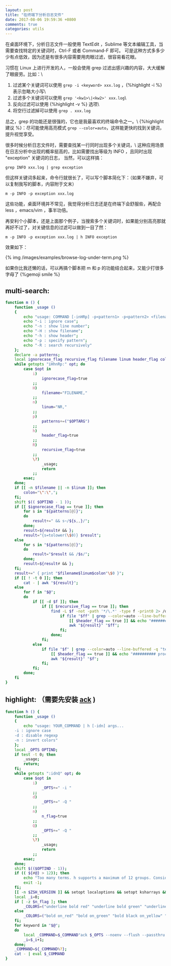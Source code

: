 ```yaml
---
layout: post
title: "在终端下分析日志文件"
date: 2017-08-06 19:59:36 +0800
comments: true
categories: utils
---
```


在桌面环境下，分析日志文件一般使用 TextEdit ，Sublime 等文本编辑工具，当需要查找特定的关键词时，Ctrl-F 或者 Command-F 即可。
可是这种方式多多少少有点低效，因为还是有很多内容需要用肉眼过滤，很容易看花眼。

习惯在 Linux 上进行开发的人，一般会使用 grep 过滤出感兴趣的内容，大大缓解了眼疲劳。比如：\\
1. 过滤某个关键词可以使用 `grep -i <keyword> xxx.log` ，{%highlight -i %} 表示忽略大小写\\
2. 过滤多个关键词可以使用 `grep '<kw1>\|<kw2>' xxx.log`\\
3. 反向过滤可以使用 {%highlight -v %} 选项\\
4. 将空行过滤掉可以使用 `grep . xxx.log`

总之，grep 的功能还是很强的，它也是我最喜欢的终端命令之一。\\
{%highlight 建议 %}：尽可能使用高亮模式 `grep --color=auto`，这样能更快的找到关键词，提升视觉享受。

很多时候分析日志文件时，需要查找某一行同时出现多个关键词，\\
这种应用场景在日志分析中出现的概率挺高的，比如需要找出等级为 INFO ，且同时出现 "exception" 关键词的日志，
当然，可以这样搞：

`grep INFO xxx.log | grep exception`

但这样关键词多起来，命令行就很长了，可以写个脚本简化下：（如果不嫌弃，可以复制我写的脚本，内容附于文末）

`m -p INFO -p exception xxx.log`

这些功能，桌面环境并不常见，我觉得分析日志还是在终端下会舒服些，再配合 less ，emacs/vim ，事半功倍。

再安利个小脚本，还是上面那个例子，当搜索多个关键词时，如果能分别高亮那就再好不过了，对关键信息的过滤可以做到一目了然：

`m -p INFO -p exception xxx.log | h INFO exception`

效果如下：

{% img /images/examples/browse-log-under-term.png %}

如果你比我还懒的话，可以再搞个脚本把 m 和 p 的功能结合起来，又能少打很多字母了 {%gemoji smile %} 

## multi-search: 

``` sh
function m () { 
    function _usage () 
    { 
        echo "usage: COMMAND [-inHRp] -p<pattern1> -p<pattern2> <filename>";
        echo "-i : ignore case";
        echo "-n : show line number";
        echo "-H : show filename";
        echo "-h : show header";
        echo "-p : specify pattern";
        echo "-R : search recursively"
    };
    declare -a patterns;
    local ignorecase_flag recursive_flag filename linum header_flag colon result OPTIND;
    while getopts "iHhnRp:" opt; do
        case $opt in 
            i)
                ignorecase_flag=true
            ;;
            H)
                filename="FILENAME,"
            ;;
            n)
                linum="NR,"
            ;;
            p)
                patterns+=("$OPTARG")
            ;;
            h)
                header_flag=true
            ;;
            R)
                recursive_flag=true
            ;;
            \?)
                _usage;
                return
            ;;
        esac;
    done;
    if [[ -n $filename || -n $linum ]]; then
        colon="\":\",";
    fi;
    shift $(( $OPTIND - 1 ));
    if [[ $ignorecase_flag == true ]]; then
        for s in "${patterns[@]}";
        do
            result+=" && s~/${s,,}/";
        done;
        result=${result# && };
        result="{s=tolower(\$0)} $result";
    else
        for s in "${patterns[@]}";
        do
            result="$result && /$s/";
        done;
        result=${result# && };
    fi;
    result+=" { print "$filename$linum$colon"\$0 }";
    if [[ ! -t 0 ]]; then
        cat - | awk "${result}";
    else
        for f in "$@";
        do
            if [[ -d $f ]]; then
                if [[ $recursive_flag == true ]]; then
                    find -L $f -not -path '*/\.*' -type f -print0 2> /dev/null | while IFS= read -r -d '' ff; do
                        if file "$ff" | grep --color=auto --line-buffered -q "text"; then
                            [[ $header_flag == true ]] && echo "########## processing $ff ##########";
                            awk "${result}" "$ff";
                        fi;
                    done;
                fi;
            else
                if file "$f" | grep --color=auto --line-buffered -q "text"; then
                    [[ $header_flag == true ]] && echo "########## processing $f ##########";
                    awk "${result}" "$f";
                fi;
            fi;
        done;
    fi
}
```

## highlight: （需要先安装 [ack](https://beyondgrep.com/) )

``` sh
function h () { 
    function _usage () 
    { 
        echo "usage: YOUR_COMMAND | h [-idn] args...
	-i : ignore case
	-d : disable regexp
	-n : invert colors"
    };
    local _OPTS OPTIND;
    if test -t 0; then
        _usage;
        return;
    fi;
    while getopts ":idnQ" opt; do
        case $opt in 
            i)
                _OPTS+=" -i "
            ;;
            d)
                _OPTS+=" -Q "
            ;;
            n)
                n_flag=true
            ;;
            Q)
                _OPTS+=" -Q "
            ;;
            \?)
                _usage;
                return
            ;;
        esac;
    done;
    shift $(($OPTIND - 1));
    if (( ${#@} > 12)); then
        echo "Too many terms. h supports a maximum of 12 groups. Consider relying on regular expression supported patterns like \"word1\\|word2\"";
        exit -1;
    fi;
    [[ -n $ZSH_VERSION ]] && setopt localoptions && setopt ksharrays && setopt ignorebraces;
    local _i=0;
    if [ -z $n_flag ]; then
        _COLORS=("underline bold red" "underline bold green" "underline bold yellow" "underline bold blue" "underline bold magenta" "underline bold cyan" "bold on_red" "bold on_green" "bold black on_yellow" "bold on_blue" "bold on_cyan" "bold on_magenta");
    else
        _COLORS=("bold on_red" "bold on_green" "bold black on_yellow" "bold on_blue" "bold on_magenta" "bold on_cyan" "bold black on_white" "underline bold red" "underline bold green" "underline bold yellow" "underline bold blue" "underline bold magenta");
    fi;
    for keyword in "$@";
    do
        local _COMMAND=$_COMMAND"ack $_OPTS --noenv --flush --passthru --color --color-match=\"${_COLORS[$_i]}\" '$keyword' |";
        _i=$_i+1;
    done;
    _COMMAND=${_COMMAND%?};
    cat - | eval $_COMMAND
}
```


